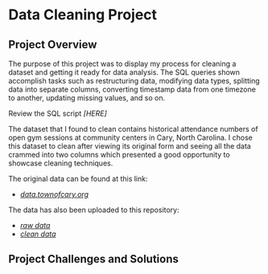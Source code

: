 # Data Cleaning Project


## Project Overview
The purpose of this project was to display my process for cleaning a dataset and getting it ready for data analysis. The SQL queries shown accomplish tasks such as restructuring data, modifying data types, splitting data into separate columns, converting timestamp data from one timezone to another, updating missing values, and so on. 

Review the SQL script *[HERE]*

The dataset that I found to clean contains historical attendance numbers of open gym sessions at community centers in Cary, North Carolina. I chose this dataset to clean after viewing its original form and seeing all the data crammed into two columns which presented a good opportunity to showcase cleaning techniques. 

The original data can be found at this link: 
 - *[data.townofcary.org](https://data.townofcary.org/explore/dataset/open-gym/information/?disjunctive.facility_title&disjunctive.pass_type&disjunctive.community_center&disjunctive.open_gym&disjunctive.group)*

The data has also been uploaded to this repository:
 - *[raw data](https://github.com/msanders25/Data-Cleaning-in-SQL/blob/main/nc_gym_data.csv)*
 - *[clean data](https://github.com/msanders25/Data-Cleaning-in-SQL/blob/main/clean%20gym%20data.csv)*

## Project Challenges and Solutions
